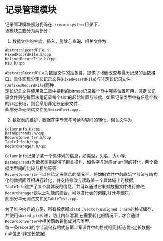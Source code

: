 # 记录管理模块
记录管理模块部分代码在`./recordsystem/`目录下．    
该模块主要分为两部分：     
1. 数据文件的生成，插入，删除与查询．相关文件为    
```
AbstractRecordFile.h
FixedRecordFile.h/cpp
UnfixedRecordFile.h/cpp
RID.h/cpp
```
`AbstractRecordFile`为数据文件的抽象类，提供了增删改查与遍历记录的函数接口．具体实现分定长记录文件(`FixedRecordFile`)与非定长记录文件(`UnfixedRecordFile`)两种．    
定长记录文件使用第二章中提到的bitmap记录每个页中哪些位置可用，非定长记录文件则在每页末尾记录每个slot的起始位置与长度．如果记录类型中有任意个数的非定长域，则会采用非定长记录文件．    
此部分单元测试文件见`RecordTest.cpp`．    

2. 数据表的维护，数据在字节流与可读内容间的转化．相关文件为    
```
ColumnInfo.h/cpp
DataOperands.h/cpp
RecordConverter.h/cpp
TableInfo.h/cpp
RecordManager.h/cpp
```
`ColumnInfo`记录了某一个具体列的信息，如类型，列名，大小等;   
`DataOperands`为数据类别提供了相关操作，如名字与对应enum间的转化，两个数据类型间的比较与相加等等;   
`RecordConverter`可以在给定表信息的情况下，将数据文件中的原始字节流与结构化的数据间互相进行转化，并支持修改与读取某一个具体域上的数据;    
`TableInfo`维护了某个具体表的信息，并可以通过它来对数据文件进行修改;    
`RecordManager`是以上功能的综合，可以进行表的创建,打开与删除．    
此部分单元测试文件见`TableTest.cpp`．    

为了维护内存的方便，所有数据都以`std::vector<unsigned char>`的格式储存，并使用`shared_ptr`传递，防止内存泄漏;在需要转化的情况下，才会通过`RecordConverter`中相关函数转化成对应类型.    
每一条record的字节流储存格式与第二章课件中的格式相同(标志位-定长数据-null位图-非定长数据).   
